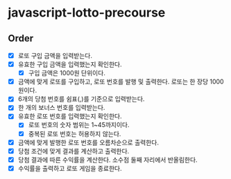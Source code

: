 # javascript-lotto-precourse

## Order

- [x] 로또 구입 금액을 입력받는다.
- [x] 유효한 구입 금액을 입력했는지 확인한다.
  - [x] 구입 금액은 1000원 단위이다.
- [x] 금액에 맞게 로또를 구입하고, 로또 번호를 발행 및 출력한다. 로또는 한 장당 1000원이다.
- [x] 6개의 당첨 번호를 쉼표(,)를 기준으로 입력받는다.
- [x] 한 개의 보너스 번호를 입력받는다.
- [x] 유효한 로또 번호를 입력했는지 확인한다.
  - [x] 로또 번호의 숫자 범위는 1~45까지이다.
  - [x] 중복된 로또 번호는 허용하지 않는다.
- [x] 금액에 맞게 발행한 로또 번호를 오름차순으로 출력한다.
- [x] 당첨 조건에 맞게 결과를 계산하고 출력한다.
- [x] 당첨 결과에 따른 수익률을 계산한다. 소수점 둘째 자리에서 반올림한다.
- [x] 수익률을 출력하고 로또 게임을 종료한다.
